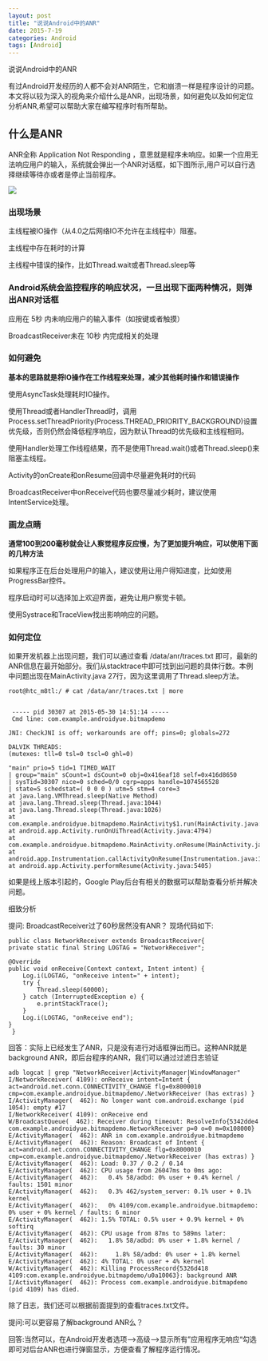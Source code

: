 ```yaml
---
layout: post
title: "说说Android中的ANR"
date: 2015-7-19
categories: Android
tags: [Android]
---
```

说说Android中的ANR

<!-- more -->

有过Android开发经历的人都不会对ANR陌生，它和崩溃一样是程序设计的问题。本文将以较为深入的视角来介绍什么是ANR，出现场景，如何避免以及如何定位分析ANR,希望可以帮助大家在编写程序时有所帮助。

## 什么是ANR

ANR全称 Application Not Responding ，意思就是程序未响应。如果一个应用无法响应用户的输入，系统就会弹出一个ANR对话框，如下图所示,用户可以自行选择继续等待亦或者是停止当前程序。

![](http://img-storage.qiniudn.com/15-7-19/23345988.jpg)

### 出现场景

主线程被IO操作（从4.0之后网络IO不允许在主线程中）阻塞。

主线程中存在耗时的计算

主线程中错误的操作，比如Thread.wait或者Thread.sleep等

### Android系统会监控程序的响应状况，一旦出现下面两种情况，则弹出ANR对话框

应用在 5秒 内未响应用户的输入事件（如按键或者触摸）

BroadcastReceiver未在 10秒 内完成相关的处理

### 如何避免

**基本的思路就是将IO操作在工作线程来处理，减少其他耗时操作和错误操作**

使用AsyncTask处理耗时IO操作。

使用Thread或者HandlerThread时，调用Process.setThreadPriority(Process.THREAD_PRIORITY_BACKGROUND)设置优先级，否则仍然会降低程序响应，因为默认Thread的优先级和主线程相同。

使用Handler处理工作线程结果，而不是使用Thread.wait()或者Thread.sleep()来阻塞主线程。

Activity的onCreate和onResume回调中尽量避免耗时的代码

BroadcastReceiver中onReceive代码也要尽量减少耗时，建议使用IntentService处理。

### 画龙点睛

**通常100到200毫秒就会让人察觉程序反应慢，为了更加提升响应，可以使用下面的几种方法**

如果程序正在后台处理用户的输入，建议使用让用户得知进度，比如使用ProgressBar控件。

程序启动时可以选择加上欢迎界面，避免让用户察觉卡顿。

使用Systrace和TraceView找出影响响应的问题。

### 如何定位

如果开发机器上出现问题，我们可以通过查看 /data/anr/traces.txt 即可，最新的ANR信息在最开始部分。我们从stacktrace中即可找到出问题的具体行数。本例中问题出现在MainActivity.java 27行，因为这里调用了Thread.sleep方法。

    root@htc_m8tl:/ # cat /data/anr/traces.txt | more


     ----- pid 30307 at 2015-05-30 14:51:14 -----
     Cmd line: com.example.androidyue.bitmapdemo

    JNI: CheckJNI is off; workarounds are off; pins=0; globals=272

    DALVIK THREADS:
    (mutexes: tll=0 tsl=0 tscl=0 ghl=0)

    "main" prio=5 tid=1 TIMED_WAIT
    | group="main" sCount=1 dsCount=0 obj=0x416eaf18 self=0x416d8650
    | sysTid=30307 nice=0 sched=0/0 cgrp=apps handle=1074565528
    | state=S schedstat=( 0 0 0 ) utm=5 stm=4 core=3
    at java.lang.VMThread.sleep(Native Method)
    at java.lang.Thread.sleep(Thread.java:1044)
    at java.lang.Thread.sleep(Thread.java:1026)
    at com.example.androidyue.bitmapdemo.MainActivity$1.run(MainActivity.java:27)
    at android.app.Activity.runOnUiThread(Activity.java:4794)
    at com.example.androidyue.bitmapdemo.MainActivity.onResume(MainActivity.java:33)
    at android.app.Instrumentation.callActivityOnResume(Instrumentation.java:1282)
    at android.app.Activity.performResume(Activity.java:5405)

如果是线上版本引起的，Google Play后台有相关的数据可以帮助查看分析并解决问题。

细致分析

提问: BroadcastReceiver过了60秒居然没有ANR？ 现场代码如下:

    public class NetworkReceiver extends BroadcastReceiver{
    private static final String LOGTAG = "NetworkReceiver";

    @Override
    public void onReceive(Context context, Intent intent) {
        Log.i(LOGTAG, "onReceive intent=" + intent);
        try {
            Thread.sleep(60000);
        } catch (InterruptedException e) {
            e.printStackTrace();
        }
        Log.i(LOGTAG, "onReceive end");
    }
     }

回答：实际上已经发生了ANR，只是没有进行对话框弹出而已。这种ANR就是background ANR，即后台程序的ANR，我们可以通过过滤日志验证

    adb logcat | grep "NetworkReceiver|ActivityManager|WindowManager"
    I/NetworkReceiver( 4109): onReceive intent=Intent { act=android.net.conn.CONNECTIVITY_CHANGE flg=0x8000010 cmp=com.example.androidyue.bitmapdemo/.NetworkReceiver (has extras) }
    I/ActivityManager(  462): No longer want com.android.exchange (pid 1054): empty #17
    I/NetworkReceiver( 4109): onReceive end
    W/BroadcastQueue(  462): Receiver during timeout: ResolveInfo{5342dde4 com.example.androidyue.bitmapdemo.NetworkReceiver p=0 o=0 m=0x108000}
    E/ActivityManager(  462): ANR in com.example.androidyue.bitmapdemo
    E/ActivityManager(  462): Reason: Broadcast of Intent { act=android.net.conn.CONNECTIVITY_CHANGE flg=0x8000010 cmp=com.example.androidyue.bitmapdemo/.NetworkReceiver (has extras) }
    E/ActivityManager(  462): Load: 0.37 / 0.2 / 0.14
    E/ActivityManager(  462): CPU usage from 26047ms to 0ms ago:
    E/ActivityManager(  462):   0.4% 58/adbd: 0% user + 0.4% kernel / faults: 1501 minor
    E/ActivityManager(  462):   0.3% 462/system_server: 0.1% user + 0.1% kernel
    E/ActivityManager(  462):   0% 4109/com.example.androidyue.bitmapdemo: 0% user + 0% kernel / faults: 6 minor
    E/ActivityManager(  462): 1.5% TOTAL: 0.5% user + 0.9% kernel + 0% softirq
    E/ActivityManager(  462): CPU usage from 87ms to 589ms later:
    E/ActivityManager(  462):   1.8% 58/adbd: 0% user + 1.8% kernel / faults: 30 minor
    E/ActivityManager(  462):     1.8% 58/adbd: 0% user + 1.8% kernel
    E/ActivityManager(  462): 4% TOTAL: 0% user + 4% kernel
    W/ActivityManager(  462): Killing ProcessRecord{5326d418 4109:com.example.androidyue.bitmapdemo/u0a10063}: background ANR
    I/ActivityManager(  462): Process com.example.androidyue.bitmapdemo (pid 4109) has died.

除了日志，我们还可以根据前面提到的查看traces.txt文件。

提问:可以更容易了解background ANR么？

回答:当然可以，在Android开发者选项—>高级—>显示所有”应用程序无响应“勾选即可对后台ANR也进行弹窗显示，方便查看了解程序运行情况。